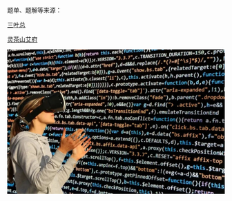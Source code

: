 题单、题解等来源：

[三叶总](https://github.com/SharingSource)

[灵茶山艾府](https://leetcode.cn/discuss/post/3578981/ti-dan-hua-dong-chuang-kou-ding-chang-bu-rzz7/)



![bf486d7cecb9153d4cbccc0e1dbc4a13](./typora文档图片/bf486d7cecb9153d4cbccc0e1dbc4a13.jpg)
